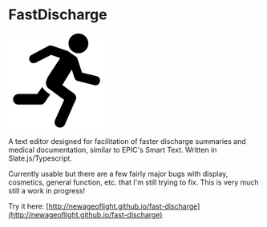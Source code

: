# FastDischarge
![FastDischarge logo](./public/logo192.png)

A text editor designed for facilitation of faster discharge summaries and medical documentation, similar to EPIC's Smart Text. Written in Slate.js/Typescript.

Currently usable but there are a few fairly major bugs with display, cosmetics, general function, etc. that I'm still trying to fix. This is very much still a work in progress!

Try it here: [http://newageoflight.github.io/fast-discharge](http://newageoflight.github.io/fast-discharge)